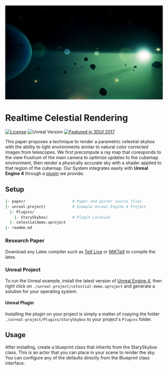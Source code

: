 ![Cover Image][cover-img]

# Realtime Celestial Rendering

[![License][license-img]][license-url]
![Unreal Version][release-img]
[![Featured in 3DUI 2017][3dui-img]][3dui-url]

This paper proposes a technique to render a parametric celestial skybox with the ability to light environments similar to natural color corrected images from telescopes. We first precompute a ray map that coresponds to the view frustrum of the main camera to optimize updates to the cubemap environment, then render a physically accurate sky with a shader applied to that region of the cubemap. Our System integrates easily with **Unreal Engine 4** through a [plugin](unreal-project/Plugins/StarySkybox) we provide.

## Setup

```bash
|- paper/                     # Paper and poster source files
|- unreal-project/            # Example Unreal Engine 4 Project
  |- Plugins/
    |- StarySkybox/           # Plugin Location
  |- celestialdemo.uproject
|- readme.md
```

### Research Paper

Download any Latex compiler such as [TeX Live](https://www.tug.org/texlive/) or [MiKTeX](https://miktex.org/) to compile the latex.

### Unreal Project

To run the Unreal example, install the latest version of [Unreal Engine 4](https://www.unrealengine.com/download), then right click on `./unreal-project/celestial-demo.uproject` and generate a solution for your operating system.

#### Unreal Plugin

Installing the plugin on your project is simply a matter of copying the folder `./unreal-project/Plugins/StarySkybox` to your project's `Plugins` folder.

## Usage

After installing, create a blueprint class that inherits from the StarySkybox class. This is an actor that you can place in your scene to render the sky. You can configure any of the defaults directly from the Blueprint class interface.

[cover-img]: images/asteroids.png
[release-img]: https://img.shields.io/badge/unreal-4.14.0-2a2a2a.svg?style=flat-square
[license-img]: http://img.shields.io/:license-mit-blue.svg?style=flat-square
[license-url]: https://opensource.org/licenses/MIT  
[3dui-img]: https://img.shields.io/badge/3dui-2017-1ab7ea.svg?style=flat-square
[3dui-url]: http://www.3dui.org/